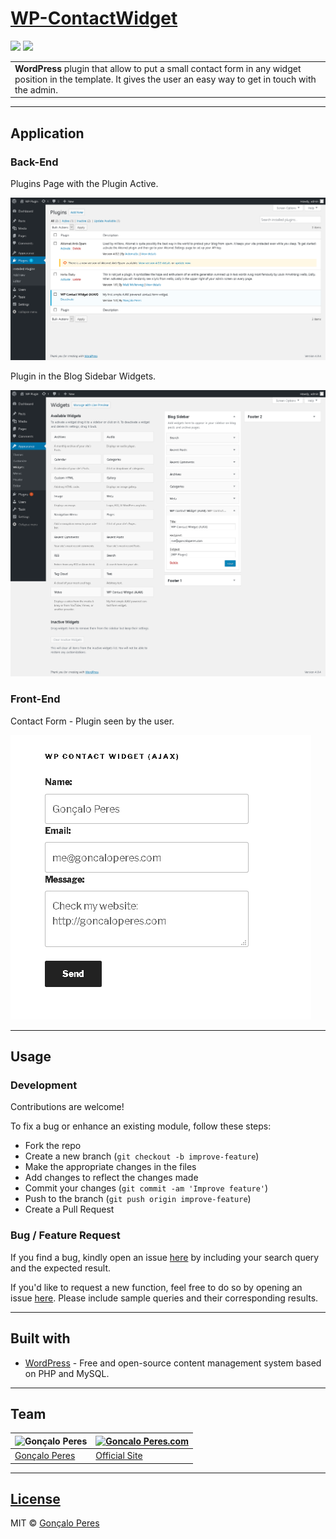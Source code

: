 # [WP-ContactWidget](https://github.com/goncaloperes/Project-WP-ContactWidget)
![](https://img.shields.io/badge/Version-1.0-blue.svg) 
![](https://img.shields.io/badge/License-MIT-green.svg)

<table>
<tr>
<td>
<b>WordPress</b> plugin that allow to put a small contact form in any widget position in the template.
  It gives the user an easy way to get in touch with the admin.
</td>
</tr>
</table>


---

## Application

### Back-End

Plugins Page with the Plugin Active.

![](https://github.com/goncaloperes/Project-WP-ContactWidget/blob/master/Snapshots/Plugin_Widget_Active.png)

Plugin in the Blog Sidebar Widgets.

![](https://github.com/goncaloperes/Project-WP-ContactWidget/blob/master/Snapshots/Widget.png)

### Front-End

Contact Form - Plugin seen by the user.

![](https://github.com/goncaloperes/Project-WP-ContactWidget/blob/master/Snapshots/widget_frontend.jpg)


---

## Usage

### Development
Contributions are welcome!

To fix a bug or enhance an existing module, follow these steps:

- Fork the repo
- Create a new branch (`git checkout -b improve-feature`)
- Make the appropriate changes in the files
- Add changes to reflect the changes made
- Commit your changes (`git commit -am 'Improve feature'`)
- Push to the branch (`git push origin improve-feature`)
- Create a Pull Request 

### Bug / Feature Request

If you find a bug, kindly open an issue [here](https://github.com/goncaloperes/Project-WP-ContactWidget/issues/new) by including your search query and the expected result.

If you'd like to request a new function, feel free to do so by opening an issue [here](https://github.com/goncaloperes/Project-WP-ContactWidget/issues/new). Please include sample queries and their corresponding results.

---

## Built with 

- [WordPress](https://wordpress.com/) -  Free and open-source content management system based on PHP and MySQL.

---

## Team

![Gonçalo Peres](https://media-exp2.licdn.com/mpr/mpr/shrinknp_200_200/AAIA_wDGAAAAAQAAAAAAAAqTAAAAJDBlZTE3MmI0LWNmNjgtNDM3MS1iMzRmLTI0ZGQ1MGRlMWE1Yw.jpg)  | [![Goncalo Peres.com]()](https://goncaloperes.com/)
---|---
[Gonçalo Peres](https://github.com/goncaloperes) |[Official Site](https://goncaloperes.com)


---

## [License](https://github.com/goncaloperes/Project-WP-ContactWidget/blob/master/LICENSE)

MIT © [Gonçalo Peres](https://goncaloperes.github.io)
